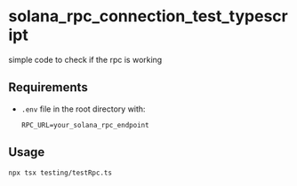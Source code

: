 # solana_rpc_connection_test_typescript
simple code to check if the rpc is working

## Requirements

- `.env` file in the root directory with:
  ```
  RPC_URL=your_solana_rpc_endpoint
  ```

## Usage

```bash
npx tsx testing/testRpc.ts
```
